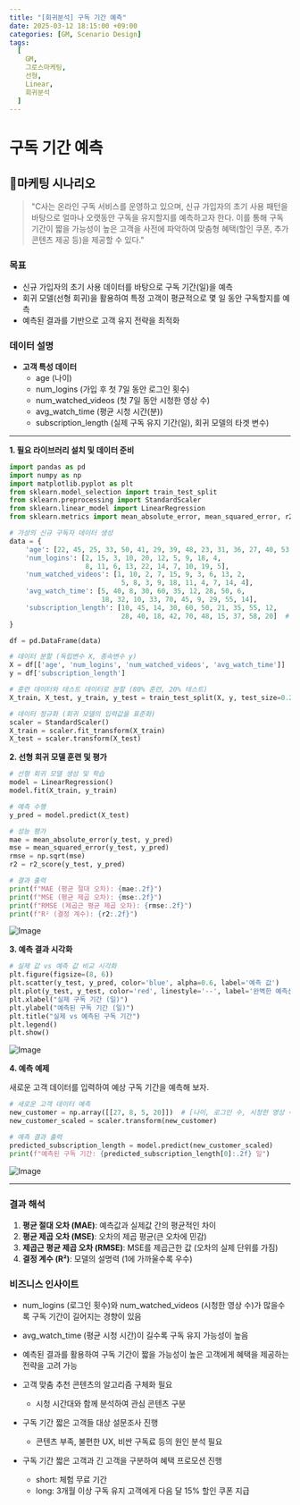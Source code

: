```yaml
---
title: "[회귀분석] 구독 기간 예측"
date: 2025-03-12 18:15:00 +09:00
categories: [GM, Scenario Design]
tags:
  [
    GM,
    그로스마케팅,
    선형,
    Linear,
    회귀분석
  ]
---
```


# **구독 기간 예측**

## **📝마케팅 시나리오**
  > "C사는 온라인 구독 서비스를 운영하고 있으며, 신규 가입자의 초기 사용 패턴을 바탕으로 얼마나 오랫동안 구독을 유지할지를 예측하고자 한다. 이를 통해 구독 기간이 짧을 가능성이 높은 고객을 사전에 파악하여 맞춤형 혜택(할인 쿠폰, 추가 콘텐츠 제공 등)을 제공할 수 있다."

### **목표**
- 신규 가입자의 초기 사용 데이터를 바탕으로 구독 기간(일)을 예측
- 회귀 모델(선형 회귀)을 활용하여 특정 고객이 평균적으로 몇 일 동안 구독할지를 예측
- 예측된 결과를 기반으로 고객 유지 전략을 최적화

### **데이터 설명**
- **고객 특성 데이터**
  - age (나이)
  - num_logins (가입 후 첫 7일 동안 로그인 횟수)
  - num_watched_videos (첫 7일 동안 시청한 영상 수)
  - avg_watch_time (평균 시청 시간(분))
  - subscription_length (실제 구독 유지 기간(일), 회귀 모델의 타겟 변수)

---

**1. 필요 라이브러리 설치 및 데이터 준비**

```python
import pandas as pd
import numpy as np
import matplotlib.pyplot as plt
from sklearn.model_selection import train_test_split
from sklearn.preprocessing import StandardScaler
from sklearn.linear_model import LinearRegression
from sklearn.metrics import mean_absolute_error, mean_squared_error, r2_score

# 가상의 신규 구독자 데이터 생성
data = {
    'age': [22, 45, 25, 33, 50, 41, 29, 39, 48, 23, 31, 36, 27, 40, 53, 44, 26, 38, 51, 30],
    'num_logins': [2, 15, 3, 10, 20, 12, 5, 9, 18, 4,
                   8, 11, 6, 13, 22, 14, 7, 10, 19, 5],
    'num_watched_videos': [1, 10, 2, 7, 15, 9, 3, 6, 13, 2,
                            5, 8, 3, 9, 18, 11, 4, 7, 14, 4],
    'avg_watch_time': [5, 40, 8, 30, 60, 35, 12, 28, 50, 6,
                       18, 32, 10, 33, 70, 45, 9, 29, 55, 14],
    'subscription_length': [10, 45, 14, 30, 60, 50, 21, 35, 55, 12,
                            28, 40, 18, 42, 70, 48, 15, 37, 58, 20]  # 타겟 변수
}

df = pd.DataFrame(data)

# 데이터 분할 (독립변수 X, 종속변수 y)
X = df[['age', 'num_logins', 'num_watched_videos', 'avg_watch_time']]
y = df['subscription_length']

# 훈련 데이터와 테스트 데이터로 분할 (80% 훈련, 20% 테스트)
X_train, X_test, y_train, y_test = train_test_split(X, y, test_size=0.2, random_state=42)

# 데이터 정규화 (회귀 모델의 입력값을 표준화)
scaler = StandardScaler()
X_train = scaler.fit_transform(X_train)
X_test = scaler.transform(X_test)
```

**2. 선형 회귀 모델 훈련 및 평가**

```python
# 선형 회귀 모델 생성 및 학습
model = LinearRegression()
model.fit(X_train, y_train)

# 예측 수행
y_pred = model.predict(X_test)

# 성능 평가
mae = mean_absolute_error(y_test, y_pred)
mse = mean_squared_error(y_test, y_pred)
rmse = np.sqrt(mse)
r2 = r2_score(y_test, y_pred)

# 결과 출력
print(f"MAE (평균 절대 오차): {mae:.2f}")
print(f"MSE (평균 제곱 오차): {mse:.2f}")
print(f"RMSE (제곱근 평균 제곱 오차): {rmse:.2f}")
print(f"R² (결정 계수): {r2:.2f}")
```

![Image](https://github.com/user-attachments/assets/04a9e755-bd5f-47e2-b27b-30f690452a14)

**3. 예측 결과 시각화**

```python
# 실제 값 vs 예측 값 비교 시각화
plt.figure(figsize=(8, 6))
plt.scatter(y_test, y_pred, color='blue', alpha=0.6, label='예측 값')
plt.plot(y_test, y_test, color='red', linestyle='--', label='완벽한 예측선')
plt.xlabel("실제 구독 기간 (일)")
plt.ylabel("예측된 구독 기간 (일)")
plt.title("실제 vs 예측된 구독 기간")
plt.legend()
plt.show()
```

![Image](https://github.com/user-attachments/assets/e48ef833-2c48-499a-86ad-5d9f42b0d2e6)

**4. 예측 예제**

새로운 고객 데이터를 입력하여 예상 구독 기간을 예측해 보자.

```python
# 새로운 고객 데이터 예측
new_customer = np.array([[27, 8, 5, 20]])  # [나이, 로그인 수, 시청한 영상 수, 평균 시청 시간]
new_customer_scaled = scaler.transform(new_customer)

# 예측 결과 출력
predicted_subscription_length = model.predict(new_customer_scaled)
print(f"예측된 구독 기간: {predicted_subscription_length[0]:.2f} 일")
```

![Image](https://github.com/user-attachments/assets/1f8c6514-d77f-4282-9bd7-26448976770b)

---

### **결과 해석**

1. **평균 절대 오차 (MAE)**: 예측값과 실제값 간의 평균적인 차이
2. **평균 제곱 오차 (MSE)**: 오차의 제곱 평균(큰 오차에 민감)
3. **제곱근 평균 제곱 오차 (RMSE)**: MSE를 제곱근한 값 (오차의 실제 단위를 가짐)
4. **결정 계수 (R²)**: 모델의 설명력 (1에 가까울수록 우수)

### **비즈니스 인사이트**

- num_logins (로그인 횟수)와 num_watched_videos (시청한 영상 수)가 많을수록 구독 기간이 길어지는 경향이 있음
- avg_watch_time (평균 시청 시간)이 길수록 구독 유지 가능성이 높음
- 예측된 결과를 활용하여 구독 기간이 짧을 가능성이 높은 고객에게 혜택을 제공하는 전략을 고려 가능

- 고객 맞춤 추천 콘텐츠의 알고리즘 구체화 필요
  - 시청 시간대와 함께 분석하여 관심 콘텐츠 구분

- 구독 기간 짧은 고객들 대상 설문조사 진행
  - 콘텐츠 부족, 불편한 UX, 비싼 구독료 등의 원인 분석 필요
- 구독 기간 짧은 고객과 긴 고객을 구분하여 혜택 프로모션 진행
  - short: 체험 무료 기간
  - long: 3개월 이상 구독 유지 고객에게 다음 달 15% 할인 쿠폰 지급